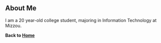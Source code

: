 ## About Me

I am a 20 year-old college student, majoring in Information Technology at Mizzou.

**Back to [Home](README.md)**
